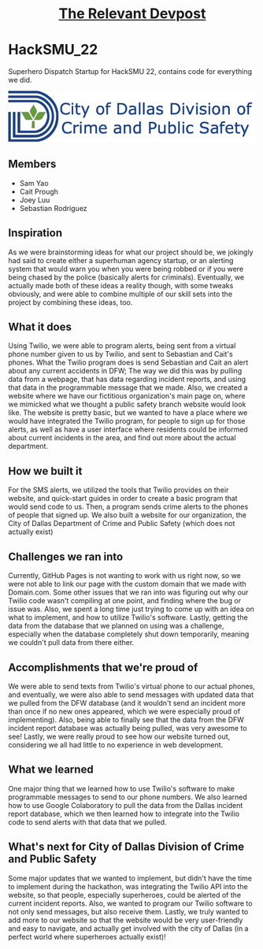 # <p align="center">[The Relevant Devpost](https://devpost.com/software/city-of-dallas-division-of-crime-and-public-safety) </p>

# HackSMU_22
Superhero Dispatch Startup for HackSMU 22, contains code for everything we did.

<img src="assets/images/dallas_city_logo.png"></img>

## Members
- Sam Yao
- Cait Prough
- Joey Luu
- Sebastian Rodriguez

## Inspiration
As we were brainstorming ideas for what our project should be, we jokingly had said to create either a superhuman agency startup, or an alerting system that would warn you when you were being robbed or if you were being chased by the police (basically alerts for criminals). Eventually, we actually made both of these ideas a reality though, with some tweaks obviously, and were able to combine multiple of our skill sets into the project by combining these ideas, too.

## What it does
Using Twilio, we were able to program alerts, being sent from a virtual phone number given to us by Twilio, and sent to Sebastian and Cait's phones. What the Twilio program does is send Sebastian and Cait an alert about any current accidents in DFW; The way we did this was by pulling data from a webpage, that has data regarding incident reports, and using that data in the programmable message that we made. Also, we created a website where we have our fictitious organization's main page on, where we mimicked what we thought a public safety branch website would look like. The website is pretty basic, but we wanted to have a place where we would have integrated the Twilio program, for people to sign up for those alerts, as well as have a user interface where residents could be informed about current incidents in the area, and find out more about the actual department.

## How we built it
For the SMS alerts, we utilized the tools that Twilio provides on their website, and quick-start guides in order to create a basic program that would send code to us. Then, a program sends crime alerts to the phones of people that signed up. We also built a website for our organization, the City of Dallas Department of Crime and Public Safety (which does not actually exist)

## Challenges we ran into
Currently, GitHub Pages is not wanting to work with us right now, so we were not able to link our page with the custom domain that we made with Domain.com. Some other issues that we ran into was figuring out why our Twilio code wasn't compiling at one point, and finding where the bug or issue was. Also, we spent a long time just trying to come up with an idea on what to implement, and how to utilize Twilio's software. Lastly, getting the data from the database that we planned on using was a challenge, especially when the database completely shut down temporarily, meaning we couldn't pull data from there either.

## Accomplishments that we're proud of
We were able to send texts from Twilio's virtual phone to our actual phones, and eventually, we were also able to send messages with updated data that we pulled from the DFW database (and it wouldn't send an incident more than once if no new ones appeared, which we were especially proud of implementing). Also, being able to finally see that the data from the DFW incident report database was actually being pulled, was very awesome to see! Lastly, we were really proud to see how our website turned out, considering we all had little to no experience in web development.

## What we learned
One major thing that we learned how to use Twilio's software to make programmable messages to send to our phone numbers. We also learned how to use Google Colaboratory to pull the data from the Dallas incident report database, which we then learned how to integrate into the Twilio code to send alerts with that data that we pulled.

## What's next for City of Dallas Division of Crime and Public Safety
Some major updates that we wanted to implement, but didn't have the time to implement during the hackathon, was integrating the Twilio API into the website, so that people, especially superheroes, could be alerted of the current incident reports. Also, we wanted to program our Twilio software to not only send messages, but also receive them. Lastly, we truly wanted to add more to our website so that the website would be very user-friendly and easy to navigate, and actually get involved with the city of Dallas (in a perfect world where superheroes actually exist)!